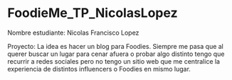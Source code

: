 # FoodieMe_TP_NicolasLopez

Nombre estudiante: Nicolas Francisco Lopez

Proyecto: La idea es hacer un blog para Foodies. Siempre me pasa que al querer buscar un lugar para cenar afuera o probar algo distinto tengo que recurrir a redes sociales pero no tengo un sitio web que me centralice la experiencia de distintos influencers o Foodies en mismo lugar.
